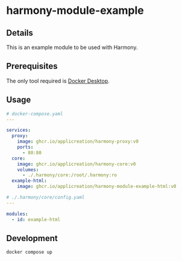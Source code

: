 # harmony-module-example

## Details

This is an example module to be used with Harmony.

## Prerequisites

The only tool required is [Docker Desktop](https://www.docker.com/products/docker-desktop).

## Usage

```yaml
# docker-compose.yaml
---

services:
  proxy:
    image: ghcr.io/applicreation/harmony-proxy:v0
    ports:
      - 80:80
  core:
    image: ghcr.io/applicreation/harmony-core:v0
    volumes:
      - ./.harmony/core:/root/.harmony:ro
  example-html:
    image: ghcr.io/applicreation/harmony-module-example-html:v0
```

```yaml
# ./.harmony/core/config.yaml
---

modules:
  - id: example-html
```

## Development

```shell
docker compose up
```
